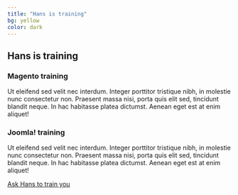 ```yaml
---
title: "Hans is training"
bg: yellow
color: dark
---
```


## Hans is training

### Magento training

Ut eleifend sed velit nec interdum. Integer porttitor tristique nibh, in molestie nunc consectetur non. Praesent massa nisi, porta quis elit sed, tincidunt blandit neque. 
In hac habitasse platea dictumst. Aenean eget est at enim aliquet!

### Joomla! training

Ut eleifend sed velit nec interdum. Integer porttitor tristique nibh, in molestie nunc consectetur non. Praesent massa nisi, porta quis elit sed, tincidunt blandit neque. 
In hac habitasse platea dictumst. Aenean eget est at enim aliquet!

[Ask Hans to train you](#contact)
